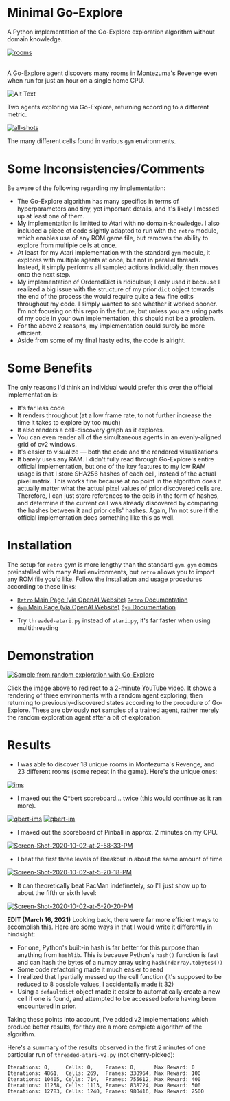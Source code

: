 # Minimal Go-Explore
A Python implementation of the Go-Explore exploration algorithm without domain knowledge.

<a href="https://ibb.co/RH7NtFC"><img src="https://i.ibb.co/0JQK17f/rooms.png" alt="rooms" border="0"></a><br /><a target='_blank' href='https://imgbb.com/'></a><br />

A Go-Explore agent discovers many rooms in Montezuma's Revenge even when run for just an hour on a single home CPU.

![Alt Text](https://media.giphy.com/media/vVGCKu6SX9Y7T11RCj/giphy.gif)

Two agents exploring via Go-Explore, returning according to a different metric.

<a href="https://ibb.co/Q6HKckk"><img src="https://i.ibb.co/VvCqNxx/all-shots.jpg" alt="all-shots" border="0"></a>

The many different cells found in various `gym` environments.

# Some Inconsistencies/Comments
Be aware of the following regarding my implementation:
- The Go-Explore algorithm has many specifics in terms of hyperparameters and tiny, yet important details, and it's likely I messed up at least one of them.
- My implementation is limitted to Atari with no domain-knowledge. I also included a piece of code slightly adapted to run with the `retro` module, which enables use of any ROM game file, but removes the ability to explore from multiple cells at once.
- At least for my Atari implementation with the standard `gym` module, it explores with multiple agents at once, but not in parallel threads. Instead, it simply performs all sampled actions individually, then moves onto the next step.
- My implementation of OrderedDict is ridiculous; I only used it because I realized a big issue with the structure of my prior `dict` object towards the end of the process the would require quite a few fine edits throughout my code. I simply wanted to see whether it worked sooner. I'm not focusing on this repo in the future, but unless you are using parts of my code in your own implementation, this should not be a problem.
- For the above 2 reasons, my implementation could surely be more efficient.
- Aside from some of my final hasty edits, the code is alright.

# Some Benefits
The only reasons I'd think an individual would prefer this over the official implementation is:
- It's far less code
- It renders throughout (at a low frame rate, to not further increase the time it takes to explore by too much)
- It also renders a cell-discovery graph as it explores.
- You can even render all of the simultaneous agents in an evenly-aligned grid of cv2 windows.
- It's easier to visualize — both the code and the rendered visualizations
- It barely uses any RAM. I didn't fully read through Go-Explore's entire official implementation, but one of the key features to my low RAM usage is that I store SHA256 hashes of each cell, instead of the actual pixel matrix. This works fine because at no point in the algorithm does it actually matter what the actual pixel values of prior discovered cells are. Therefore, I can just store references to the cells in the form of hashes, and determine if the current cell was already discovered by comparing the hashes between it and prior cells' hashes. Again, I'm not sure if the official implementation does something like this as well.

# Installation
The setup for `retro` gym is more lengthy than the standard `gym`. `gym` comes preinstalled with many Atari environments, but `retro` allows you to import any ROM file you'd like. Follow the installation and usage procedures according to these links:
- [`Retro` Main Page (via OpenAI Website)](https://openai.com/blog/gym-retro/) [`Retro` Documentation](https://retro.readthedocs.io/en/latest/getting_started.html)
- [`Gym` Main Page (via OpenAI Website)](https://gym.openai.com/) [`Gym` Documentation](https://gym.openai.com/docs/)

* Try `threaded-atari.py` instead of `atari.py`, it's far faster when using multithreading

# Demonstration
[![Sample from random exploration with Go-Explore](https://img.youtube.com/vi/u_E8dyRb5YE/hqdefault.jpg)](https://www.youtube.com/watch?v=u_E8dyRb5YE&feature=youtu.be)

Click the image above to redirect to a 2-minute YouTube video. It shows a rendering of three environments with a random agent exploring, then returning to previously-discovered states according to the procedure of Go-Explore. These are obviously **not** samples of a trained agent, rather merely the random exploration agent after a bit of exploration.

# Results
- I was able to discover 18 unique rooms in Montezuma's Revenge, and 23 different rooms (some repeat in the game). Here's the unique ones:

<a href="https://ibb.co/MVRxDwV"><img src="https://i.ibb.co/hWKJRQW/ims.png" alt="ims" border="0"></a>

- I maxed out the Q\*bert scoreboard... twice (this would continue as it ran more).

<a href="https://ibb.co/w0cWBkt"><img src="https://i.ibb.co/r7d6Fj9/qbert-ims.png" alt="qbert-ims" border="0"></a>
<a href="https://imgbb.com/"><img src="https://i.ibb.co/30fCMqw/qbert-im.png" alt="qbert-im" border="0"></a>

- I maxed out the scoreboard of Pinball in approx. 2 minutes on my CPU.

<a href="https://imgbb.com/"><img src="https://i.ibb.co/ZgSFx2P/Screen-Shot-2020-10-02-at-2-58-33-PM.png" alt="Screen-Shot-2020-10-02-at-2-58-33-PM" border="0"></a>

- I beat the first three levels of Breakout in about the same amount of time

<a href="https://imgbb.com/"><img src="https://i.ibb.co/jkL2v07/Screen-Shot-2020-10-02-at-5-20-18-PM.png" alt="Screen-Shot-2020-10-02-at-5-20-18-PM" border="0"></a>

- It can theoretically beat PacMan indefinetely, so I'll just show up to about the fifth or sixth level:

<a href="https://imgbb.com/"><img src="https://i.ibb.co/HCwgxnZ/Screen-Shot-2020-10-02-at-5-20-20-PM.png" alt="Screen-Shot-2020-10-02-at-5-20-20-PM" border="0"></a>

**EDIT (March 16, 2021)**
Looking back, there were far more efficient ways to accomplish this. Here are some ways in that I would write it differently in hindsight:
* For one, Python's built-in hash is far better for this purpose than anything from `hashlib`. This is because Python's `hash()` function is fast and can hash the bytes of a numpy array using `hash(ndarray.tobytes())`
* Some code refactoring made it much easier to read
* I realized that I partially messed up the cell function (it's supposed to be reduced to 8 possible values, I accidentally made it 32)
* Using a `defaultdict` object made it easier to automatically create a new cell if one is found, and attempted to be accessed before having been encountered in prior.

Taking these points into account, I've added v2 implementations which produce better results, for they are a more complete algorithm of the algorithm.

Here's a summary of the results observed in the first 2 minutes of one particular run of `threaded-atari-v2.py` (not cherry-picked):
```
Iterations: 0,     Cells: 0,    Frames: 0,      Max Reward: 0
Iterations: 4861,  Cells: 269,  Frames: 338964, Max Reward: 100
Iterations: 10405, Cells: 714,  Frames: 755612, Max Reward: 400
Iterations: 11258, Cells: 1113, Frames: 838724, Max Reward: 500
Iterations: 12783, Cells: 1240, Frames: 980416, Max Reward: 2500
```
